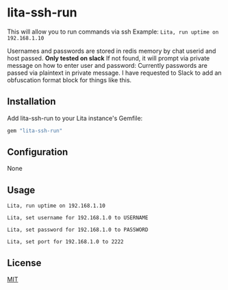 # lita-ssh-run

This will allow you to run commands via ssh
Example:
`Lita, run uptime on 192.168.1.10`

Usernames and passwords are stored in redis memory by chat userid and host passed. **Only tested on slack**
If not found, it will prompt via private message on how to enter user and password:
Currently passwords are passed via plaintext in private message. I have requested to Slack to add an obfuscation format block for things like this.

## Installation

Add lita-ssh-run to your Lita instance's Gemfile:

``` ruby
gem "lita-ssh-run"
```


## Configuration

None

## Usage

`Lita, run uptime on 192.168.1.10`

`Lita, set username for 192.168.1.0 to USERNAME`

`Lita, set password for 192.168.1.0 to PASSWORD`

`Lita, set port for 192.168.1.0 to 2222`


## License

[MIT](http://opensource.org/licenses/MIT)
